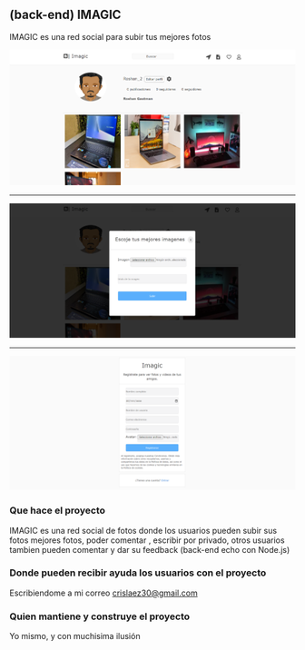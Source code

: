 ## (back-end) IMAGIC

IMAGIC es una red social para subir tus mejores fotos

<img src="https://github.com/crislaez/Front-End_Imagic/blob/master/src/Img/foto_proyecto.PNG" />
<hr>
<img src="https://github.com/crislaez/Front-End_Imagic/blob/master/src/Img/foto_proyecto_2.PNG" />
<hr>
<img src="https://github.com/crislaez/Front-End_Imagic/blob/master/src/Img/foto_proyecto_3.PNG" />

### Que hace el proyecto

IMAGIC es una red social de fotos donde los usuarios pueden subir sus fotos mejores fotos, poder comentar
, escribir por privado, otros usuarios tambien pueden comentar y dar su feedback (back-end echo con Node.js)
 
### Donde pueden recibir ayuda los usuarios con el proyecto
 
Escribiendome a mi correo crislaez30@gmail.com

### Quien mantiene y construye el proyecto

Yo mismo, y con muchisima ilusión
